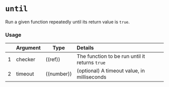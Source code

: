 # `until`

Run a given function repeatedly until its return value is `true`.

### Usage

|    |    Argument    | Type        | Details        |
|---|:--------------------|-------------------|:-----------------------------------|
| 1 | checker        | ((ref))        | The function to be run until it returns `true`
| 2 | timeout        | ((number))    | (optional) A timeout value, in milliseconds